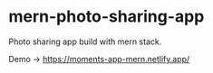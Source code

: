 # mern-photo-sharing-app
Photo sharing app build with mern stack.

Demo -> https://moments-app-mern.netlify.app/
